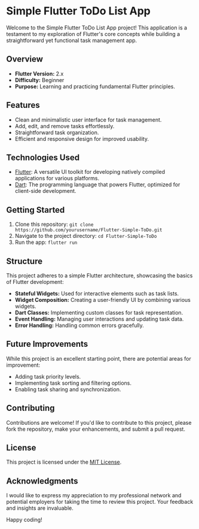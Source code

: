 # Simple Flutter ToDo List App

Welcome to the Simple Flutter ToDo List App project! This application is a testament to my exploration of Flutter's core concepts while building a straightforward yet functional task management app.

## Overview

- **Flutter Version:** 2.x
- **Difficulty:** Beginner
- **Purpose:** Learning and practicing fundamental Flutter principles.

## Features

- Clean and minimalistic user interface for task management.
- Add, edit, and remove tasks effortlessly.
- Straightforward task organization.
- Efficient and responsive design for improved usability.

## Technologies Used

- [Flutter](https://flutter.dev/): A versatile UI toolkit for developing natively compiled applications for various platforms.
- [Dart](https://dart.dev/): The programming language that powers Flutter, optimized for client-side development.

## Getting Started

1. Clone this repository: `git clone https://github.com/yourusername/Flutter-Simple-ToDo.git`
2. Navigate to the project directory: `cd Flutter-Simple-ToDo`
3. Run the app: `flutter run`

## Structure

This project adheres to a simple Flutter architecture, showcasing the basics of Flutter development:

- **Stateful Widgets:** Used for interactive elements such as task lists.
- **Widget Composition:** Creating a user-friendly UI by combining various widgets.
- **Dart Classes:** Implementing custom classes for task representation.
- **Event Handling:** Managing user interactions and updating task data.
- **Error Handling:** Handling common errors gracefully.

## Future Improvements

While this project is an excellent starting point, there are potential areas for improvement:

- Adding task priority levels.
- Implementing task sorting and filtering options.
- Enabling task sharing and synchronization.

## Contributing

Contributions are welcome! If you'd like to contribute to this project, please fork the repository, make your enhancements, and submit a pull request.

## License

This project is licensed under the [MIT License](LICENSE.md).

## Acknowledgments

I would like to express my appreciation to my professional network and potential employers for taking the time to review this project. Your feedback and insights are invaluable.

Happy coding!
